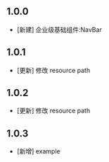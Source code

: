 <!--
 * @Author: lipeng 1162423147@qq.com
 * @Date: 2023-09-21 14:07:42
 * @LastEditors: lipeng 1162423147@qq.com
 * @LastEditTime: 2023-10-11 23:10:32
 * @FilePath: /phoenix_navbar/CHANGELOG.md
 * @Description: 这是默认设置,请设置`customMade`, 打开koroFileHeader查看配置 进行设置: https://github.com/OBKoro1/koro1FileHeader/wiki/%E9%85%8D%E7%BD%AE
-->
## 1.0.0

* [新建] 企业级基础组件:NavBar

## 1.0.1

* [更新] 修改 resource path 

## 1.0.2

* [更新] 修改 resource path 

## 1.0.3

* [新增] example 